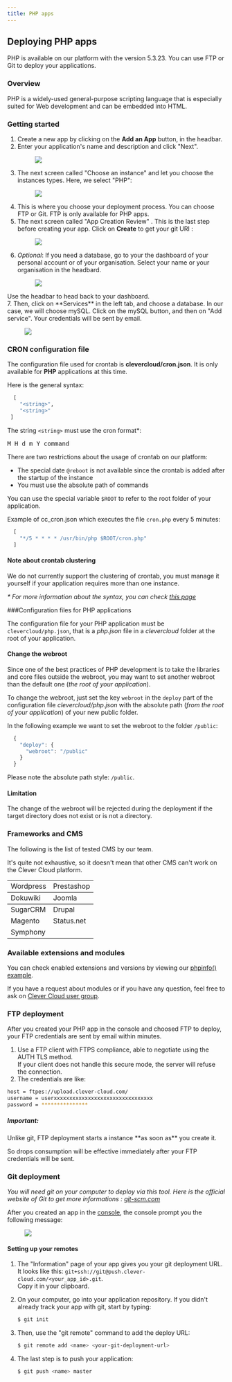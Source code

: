 ```yaml
---
title: PHP apps
---
```


## Deploying PHP apps

PHP is available on our platform with the version 5.3.23. You can use FTP or Git to deploy your applications.

### Overview

PHP is a widely-used general-purpose scripting language that is especially suited for Web development and can be embedded into HTML.

### Getting started

1. Create a new app by clicking on the **Add an App** button, in the headbar. 
2. Enter your application's name and description and click "Next".<figure class="cc-content-imglarge">
  <img src="/assets/images/appjavamaven.png"/></figure>
3. The next screen called "Choose an instance" and let you choose the instances types. Here, we select "PHP":  <figure class="cc-content-imglarge"><img src="/assets/images/javawarapp.png"></figure>
4. This is where you choose your deployment process. You can choose FTP or Git. FTP is only available for PHP apps.
5. The next screen called "App Creation Review" . This is the last step before creating your app. Click on **Create** to get your git URI  : <figure class="cc-content-imglarge"><img src="/assets/images/appcreationreviewjavamaven.png"></figure>
6. *Optional*: If you need a database, go to your the dashboard of your personal account or of your organisation. Select your name or your organisation in the headbard. <figure class="cc-content-img">
  <a href="/assets/images/gotohome.png"><img src="/assets/images/gotohome.png"/></a>
  <figcaption>Use the headbar to head back to your dashboard. 
  </figcaption>
</figure>
7. Then, click on **Services** in the left tab, and choose a database. In our case, we will choose mySQL. Click on the mySQL button, and then on "Add service". Your credentials will be sent by email.<figure class="cc-content-imglarge"><img src="/assets/images/mysql.png"></figure>

### CRON configuration file

The configuration file used for crontab is **clevercloud/cron.json**. It
is only available for <strong>PHP</strong> applications at this time.

Here is the general syntax:

```haskell
  [
    "<string>",
    "<string>"
 ]
```

The string `<string>` must use the cron format\*:
<pre>M H d m Y command</pre>

There are two restrictions about the usage of crontab on our platform:

* The special date `@reboot` is not available since the crontab is added after the startup of the instance
* You must use the absolute path of commands

You can use the special variable `$ROOT` to refer to the root folder of your application.

Example of cc_cron.json which executes the file `cron.php` every 5 minutes:

```haskell
  [
    "*/5 * * * * /usr/bin/php $ROOT/cron.php"
  ]
```


#### Note about crontab clustering

We do not currently support the clustering of crontab, you must manage it yourself if your application requires more than one instance.

_* For more information about the syntax, you can check <a href="http://en.wikipedia.org/wiki/Cron">this page</a>_


###Configuration files for PHP applications

The configuration file for your PHP application must be
`clevercloud/php.json`, that is a *php.json* file in a *clevercloud*
folder at the root of your application.

#### Change the webroot

Since one of the best practices of PHP development is to take the libraries and core files outside the webroot, you may want to set another webroot than the default one (*the root of your application*).

To change the webroot, just set the key `webroot` in the `deploy` part
of the configuration file *clevercloud/php.json* with the absolute path (*from the root of your application*) of your new public folder.

In the following example we want to set the webroot to the folder `/public`:

```javascript
  {
    "deploy": {
      "webroot": "/public"
    }
  }
```

Please note the absolute path style: `/public`.

#### Limitation

The change of the webroot will be rejected during the deployment if the target directory does not exist or is not a directory.

### Frameworks and CMS

The following is the list of tested CMS by our team.

It's quite not exhaustive, so it doesn't mean that other CMS can't work on the Clever Cloud platform.  

<div class="">
<table class="table table-bordered">
  <tbody>
    <tr>
      <td>Wordpress</td>
      <td>Prestashop</td>
    </tr>
  </tbody>
  <tbody>
    <tr>
      <td>Dokuwiki</td>
      <td>Joomla</td>
    </tr>
  </tbody>
  <tbody>
    <tr>
      <td>SugarCRM</td>
      <td>Drupal</td>
    </tr>
    <tr>
      <td>Magento</td>
      <td>Status.net</td>
  </tr>
    <tr>
      <td>Symphony</td>
      <td> </td>
  </tr>
  </tbody>
</table>
</div>

### Available extensions and modules

You can check enabled extensions and versions by viewing our <a href="http://phpinfo.cleverapps.io" target="_blank">phpinfo() example</a>.

If you have a request about modules or if you have any question, feel free to ask on <a href="https://groups.google.com/forum/?fromgroups#!forum/clever-cloud-users" target="_blank">Clever Cloud user group</a>.

### FTP deployment
After you created your PHP app in the console and choosed FTP to deploy, your FTP credentials are sent by email within minutes.

1. Use a FTP client with FTPS compliance, able to negotiate using the AUTH TLS method.  
If your client does not handle this secure mode, the server will refuse the connection.
2. The credentials are like:  

```bash
host = ftpes://upload.clever-cloud.com/
username = userxxxxxxxxxxxxxxxxxxxxxxxxxxxxxxxx
password = ***************
```
<div class="alert alert-hot-problems">
  <h5>Important:</h5>
  <p>Unlike git, FTP deployment starts a instance **as soon as** you create it.</p>
  <p>So drops consumption will be effective immediately after your FTP credentials will be sent.</p>
</div> 


### Git deployment
*You will need git on your computer to deploy via this tool. Here is the official website of Git to get more informations&nbsp;: <a href="http://git-scm.com">git-scm.com</a>*

After you created an app in the [console](https://console.clever-cloud.com), the console prompt you the following message:

<figure class="cc-content-imglarge">
  <img src="/assets/images/newgitapp.png"/></a>
</figure>

#### Setting up your remotes

1. The "Information" page of your app gives you your git deployment URL.  
It looks like this:  ``git+ssh://git@push.clever-cloud.com/<your_app_id>.git``.  
Copy it in your clipboard.
2. On your computer, go into your application repository. 
If you didn't already track your app with git, start by typing:

    ```bash
    $ git init
    ```
3. Then, use the "git remote" command to add the deploy URL:

    ```bash
    $ git remote add <name> <your-git-deployment-url>
    ```

4. The last step is to push your application:

    ```bash
    $ git push <name> master
    ```


